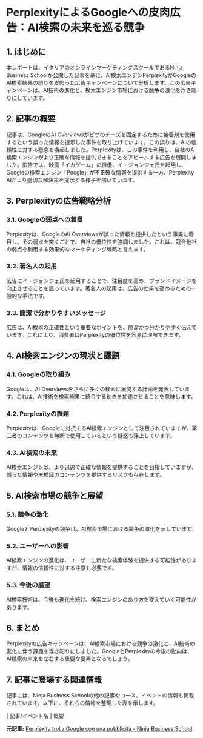 # PerplexityによるGoogleへの皮肉広告：AI検索の未来を巡る競争

## 1. はじめに

本レポートは、イタリアのオンラインマーケティングスクールであるNinja Business Schoolが公開した記事を基に、AI検索エンジンPerplexityがGoogleのAI検索結果の誤りを皮肉った広告キャンペーンについて分析します。この広告キャンペーンは、AI技術の進化と、検索エンジン市場における競争の激化を浮き彫りにしています。

## 2. 記事の概要

記事は、GoogleのAI Overviewsがピザのチーズを固定するために接着剤を使用するという誤った情報を提示した事件を取り上げています。この誤りは、AIの信頼性に対する懸念を喚起しました。Perplexityは、この事件を利用し、自社のAI検索エンジンがより正確な情報を提供できることをアピールする広告を展開しました。広告では、映画「イカゲーム」の俳優、イ・ジョンジェ氏を起用し、Googleの検索エンジン「Poogle」が不正確な情報を提供する一方、Perplexity AIがより適切な解決策を提示する様子を描いています。

## 3. Perplexityの広告戦略分析

### 3.1. Googleの弱点への着目

Perplexityは、GoogleのAI Overviewsが誤った情報を提供したという事実に着目し、その弱点を突くことで、自社の優位性を強調しました。これは、競合他社の弱点を利用する効果的なマーケティング戦略と言えます。

### 3.2. 著名人の起用

広告にイ・ジョンジェ氏を起用することで、注目度を高め、ブランドイメージを向上させることを狙っています。著名人の起用は、広告の効果を高めるための一般的な手法です。

### 3.3. 簡潔で分かりやすいメッセージ

広告は、AI検索の正確性という重要なポイントを、簡潔かつ分かりやすく伝えています。これにより、消費者はPerplexityの優位性を容易に理解できます。

## 4. AI検索エンジンの現状と課題

### 4.1. Googleの取り組み

Googleは、AI Overviewsをさらに多くの検索に展開する計画を発表しています。これは、AI技術を検索結果に統合する動きを加速させることを意味します。

### 4.2. Perplexityの課題

Perplexityは、Googleに対抗するAI検索エンジンとして注目されていますが、第三者のコンテンツを無断で使用しているという疑惑も浮上しています。

### 4.3. AI検索の未来

AI検索エンジンは、より迅速で正確な情報を提供することを目指していますが、誤った情報や未検証のコンテンツを提供するリスクも存在します。

## 5. AI検索市場の競争と展望

### 5.1. 競争の激化

GoogleとPerplexityの競争は、AI検索市場における競争の激化を示しています。

### 5.2. ユーザーへの影響

AI検索エンジンの進化は、ユーザーに新たな検索体験を提供する可能性がありますが、情報の信頼性に対する注意も必要です。

### 5.3. 今後の展望

AI検索技術は、今後も進化を続け、検索エンジンのあり方を変えていく可能性があります。

## 6. まとめ

Perplexityの広告キャンペーンは、AI検索市場における競争の激化と、AI技術の進化に伴う課題を浮き彫りにしました。GoogleとPerplexityの今後の動向は、AI検索の未来を左右する重要な要素となるでしょう。

## 7. 記事に登場する関連情報

記事には、Ninja Business Schoolの他の記事やコース、イベントの情報も掲載されています。以下に、それらの情報を整理した表を示します。

| 記事/イベント名 | 概要 

**元記事:** [Perplexity trolla Google con una pubblicità - Ninja Business School](https://www.ninja.it/perplexity-trolla-google/)